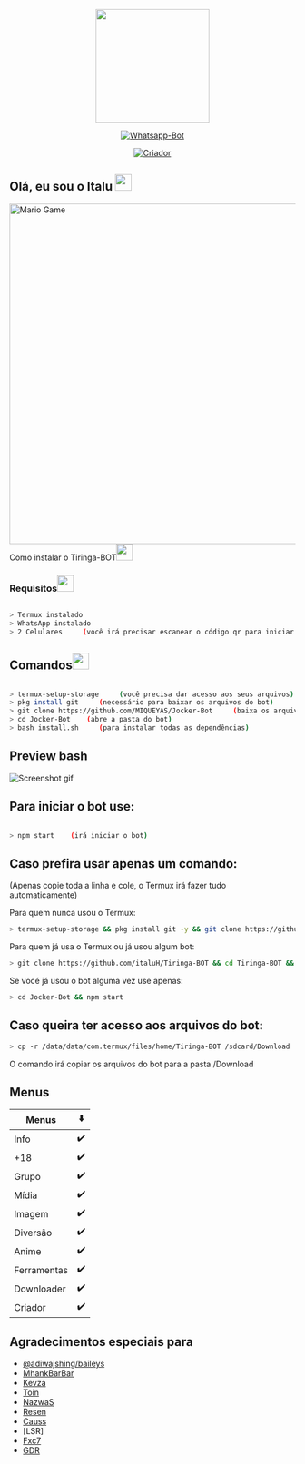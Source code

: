 <p align="center">
<img src="https://i.imgur.com/NBMZVYO_d.webp?maxwidth=640&shape=thumb&fidelity=medium" height="200"/>
</p>
<p align="center">
<a href="#"><img title="Whatsapp-Bot" src="https://img.shields.io/badge/Whatsapp--Bot Para Termux-black?colorA=red&style=for-the-badge"></a>
</p>
<p align="center">
<a href="https://github.com/italuH"><img title="Criador" src="https://img.shields.io/badge/Criador-Italu-cyan.svg?style=for-the-badge&logo=github"></a>
</p>


## Olá, eu sou o Italu <img src="https://github.com/TheDudeThatCode/TheDudeThatCode/blob/master/Assets/Hi.gif" width="29px">


<img src="https://github.com/TheDudeThatCode/TheDudeThatCode/blob/master/Assets/Mario_Gameplay.gif" alt="Mario Game" width="600" />

<summary>Como instalar o  Tiringa-BOT<img src="https://github.com/TheDudeThatCode/TheDudeThatCode/blob/master/Assets/hmm.gif" width="29px"></summary>

### Requisitos<img src="https://github.com/TheDudeThatCode/TheDudeThatCode/blob/master/Assets/powerup.gif" width="29px">

```bash

> Termux instalado
> WhatsApp instalado
> 2 Celulares     (você irá precisar escanear o código qr para iniciar o Tiringa-BOT)

```

## Comandos<img src="https://github.com/TheDudeThatCode/TheDudeThatCode/blob/master/Assets/Mario_Hello_Big.gif" width="29px">

```bash

> termux-setup-storage     (você precisa dar acesso aos seus arquivos)
> pkg install git     (necessário para baixar os arquivos do bot)
> git clone https://github.com/MIQUEYAS/Jocker-Bot     (baixa os arquivos do bot)
> cd Jocker-Bot    (abre a pasta do bot)
> bash install.sh     (para instalar todas as dependências)

```

## Preview bash
![Screenshot gif](https://raw.githubusercontent.com/italuH/Tiringa-BOT/main/ezgif-2-849390a68d2e.gif?token=ASS7GTNGGHJ6NMRRNR26KXTASK33A)

## Para iniciar o bot use:

```bash

> npm start    (irá iniciar o bot)

```

## Caso prefira usar apenas um comando:
(Apenas copie toda a linha e cole, o Termux irá fazer tudo automaticamente)


<summary>Para quem nunca usou o Termux:

```bash
> termux-setup-storage && pkg install git -y && git clone https://github.com/italuH/Tiringa-BOT && cd Tiringa-BOT && bash install.sh && npm start

```

<summary>Para quem já usa o Termux ou já usou algum bot:

```bash
> git clone https://github.com/italuH/Tiringa-BOT && cd Tiringa-BOT && bash install.sh && npm start
```

<summary>Se vocé já usou o bot alguma vez use apenas:

```bash
> cd Jocker-Bot && npm start
```

## Caso queira ter acesso aos arquivos do bot:


```bash
> cp -r /data/data/com.termux/files/home/Tiringa-BOT /sdcard/Download  
```
O comando irá copiar os arquivos do bot para a pasta /Download

<p align='center'>

## Menus
| Menus | ⬇️ | 
|------------ | ---------|
| Info | ✔️ |
| +18 | ✔️ |
| Grupo | ✔️ |
| Mídia | ✔️ |
| Imagem | ✔️ |
| Diversão| ✔️ |
| Anime | ✔️ |
| Ferramentas | ✔️ |
| Downloader | ✔️ |
| Criador | ✔️ |
<p align='center'>

## Agradecimentos especiais para

- [@adiwajshing/baileys](https://github.com/adiwajshing/Baileys) 
- [MhankBarBar](https://github.com/mhankbarbar)
- [Kevza](https://github.com/kevzka)
- [Toin](https://github.com/ToinNetuh)
- [NazwaS](https://github.com/NazwaS)
- [Resen](https://github.com/Resen22194)
- [Causs](https://github.com/Admcauss-alt)
- [LSR]
- [Fxc7](https://github.com/Fxc7)
- [GDR](https://github.com/viniciusgdr)









